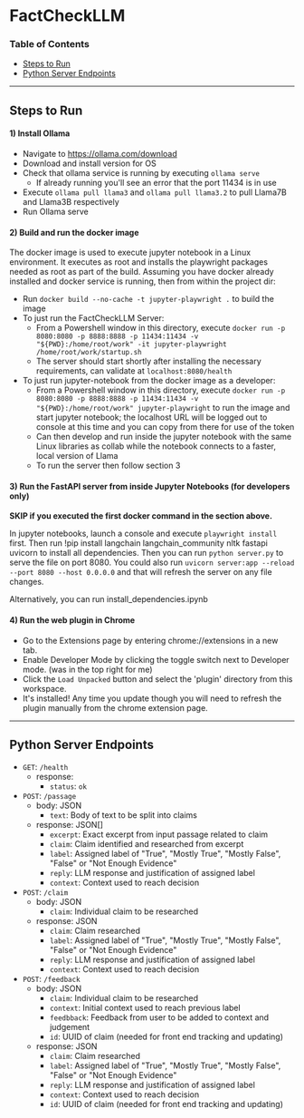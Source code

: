 # FactCheckLLM
### Table of Contents
- [Steps to Run](#steps-to-run)
- [Python Server Endpoints](#python-server-endpoints)
-----------------
## Steps to Run
#### 1) Install Ollama
* Navigate to https://ollama.com/download
* Download and install version for OS
* Check that ollama service is running by executing `ollama serve`
    * If already running you'll see an error that the port 11434 is in use
* Execute `ollama pull llama3` and `ollama pull llama3.2` to pull Llama7B and Llama3B respectively
* Run Ollama serve

#### 2) Build and run the docker image
The docker image is used to execute jupyter notebook in a Linux environment. It executes as root and installs the playwright packages needed as root as part of the build. Assuming you have docker already installed and docker service is running, then from within the project dir:
* Run `docker build --no-cache -t jupyter-playwright .` to build the image
* To just run the FactCheckLLM Server:
    * From a Powershell window in this directory, execute `docker run -p 8080:8080 -p 8888:8888 -p 11434:11434 -v "${PWD}:/home/root/work" -it jupyter-playwright /home/root/work/startup.sh`
    * The server should start shortly after installing the necessary requirements, can validate at `localhost:8080/health`
* To just run jupyter-notebook from the docker image as a developer:
    * From a Powershell window in this directory, execute `docker run -p 8080:8080 -p 8888:8888 -p 11434:11434 -v "${PWD}:/home/root/work" jupyter-playwright` to run the image and start jupyter notebook; the localhost URL will be logged out to console at this time and you can copy from there for use of the token
    * Can then develop and run inside the jupyter notebook with the same Linux libraries as collab while the notebook connects to a faster, local version of Llama
    * To run the server then follow section 3

#### 3) Run the FastAPI server from inside Jupyter Notebooks (for developers only)
**SKIP if you executed the first docker command in the section above.**

In jupyter notebooks, launch a console and execute `playwright install` first. Then run !pip install langchain langchain_community nltk fastapi uvicorn to install all dependencies. Then you can run `python server.py` to serve the file on port 8080. You could also run `uvicorn server:app --reload --port 8080 --host 0.0.0.0` and that will refresh the server on any file changes.

Alternatively, you can run install_dependencies.ipynb

#### 4) Run the web plugin in Chrome
* Go to the Extensions page by entering chrome://extensions in a new tab. 
* Enable Developer Mode by clicking the toggle switch next to Developer mode. (was in the top right for me)
* Click the `Load Unpacked` button and select the 'plugin' directory from this workspace.
* It's installed! Any time you update though you will need to refresh the plugin manually from the chrome extension page.

-----------------
## Python Server Endpoints
* `GET`: `/health`
    * response:
        * `status`: `ok`
* `POST`: `/passage`
    * body: JSON
        * `text`: Body of text to be split into claims
    * response: JSON[]
        * `excerpt`: Exact excerpt from input passage related to claim
        * `claim`: Claim identified and researched from excerpt
        * `label`: Assigned label of "True", "Mostly True", "Mostly False", "False" or "Not Enough Evidence"
        * `reply`: LLM response and justification of assigned label
        * `context`: Context used to reach decision
* `POST`: `/claim`
    * body: JSON
        * `claim`: Individual claim to be researched
    * response: JSON
        * `claim`: Claim researched
        * `label`: Assigned label of "True", "Mostly True", "Mostly False", "False" or "Not Enough Evidence"
        * `reply`: LLM response and justification of assigned label
        * `context`: Context used to reach decision
* `POST`: `/feedback`
    * body: JSON
        * `claim`: Individual claim to be researched
        * `context`: Initial context used to reach previous label
        * `feedbback`: Feedback from user to be added to context and judgement
        * `id`: UUID of claim (needed for front end tracking and updating)
    * response: JSON
        * `claim`: Claim researched
        * `label`: Assigned label of "True", "Mostly True", "Mostly False", "False" or "Not Enough Evidence"
        * `reply`: LLM response and justification of assigned label
        * `context`: Context used to reach decision
        * `id`: UUID of claim (needed for front end tracking and updating)